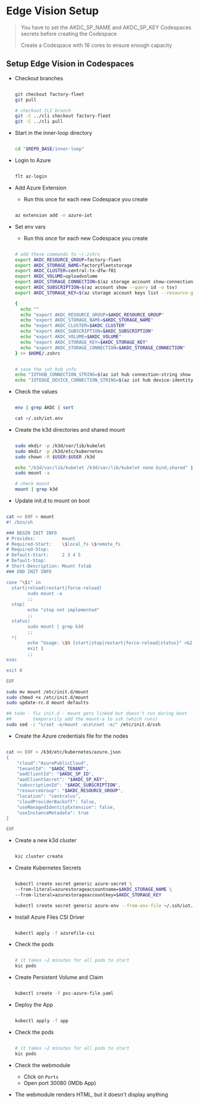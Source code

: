 # Edge Vision Setup

> You have to set the AKDC_SP_NAME and AKDC_SP_KEY Codespaces secrets before creating the Codespace
>
> Create a Codespace with 16 cores to ensure enough capacity

## Setup Edge Vision in Codespaces

- Checkout branches

  ```bash

  git checkout factory-fleet
  git pull

  # checkout CLI branch
  git -C ../cli checkout factory-fleet
  git -C ../cli pull

  ```

- Start in the inner-loop directory

  ```bash

  cd "$REPO_BASE/inner-loop"

  ```

- Login to Azure

  ```bash

  flt az-login

  ```

- Add Azure Extension
  - Run this once for each new Codespace you create

  ```bash

  az extension add -n azure-iot

  ```

- Set env vars
  - Run this once for each new Codespace you create

  ```bash

  # add these commands to ~/.zshrc
  export AKDC_RESOURCE_GROUP=factory-fleet
  export AKDC_STORAGE_NAME=factoryfleetstorage
  export AKDC_CLUSTER=central-tx-dfw-f01
  export AKDC_VOLUME=uploadvolume
  export AKDC_STORAGE_CONNECTION=$(az storage account show-connection-string -n $AKDC_STORAGE_NAME -g $AKDC_RESOURCE_GROUP -o tsv)
  export AKDC_SUBSCRIPTION=$(az account show --query id -o tsv)
  export AKDC_STORAGE_KEY=$(az storage account keys list --resource-group $AKDC_RESOURCE_GROUP --account-name $AKDC_STORAGE_NAME --query "[0].value" -o tsv)

  {
    echo ""
    echo "export AKDC_RESOURCE_GROUP=$AKDC_RESOURCE_GROUP"
    echo "export AKDC_STORAGE_NAME=$AKDC_STORAGE_NAME"
    echo "export AKDC_CLUSTER=$AKDC_CLUSTER"
    echo "export AKDC_SUBSCRIPTION=$AKDC_SUBSCRIPTION"
    echo "export AKDC_VOLUME=$AKDC_VOLUME"
    echo "export AKDC_STORAGE_KEY=$AKDC_STORAGE_KEY"
    echo "export AKDC_STORAGE_CONNECTION=$AKDC_STORAGE_CONNECTION"
  } >> $HOME/.zshrc


  # save the iot hub info
  echo "IOTHUB_CONNECTION_STRING=$(az iot hub connection-string show --hub-name $AKDC_RESOURCE_GROUP -o tsv)" > ~/.ssh/iot.env
  echo "IOTEDGE_DEVICE_CONNECTION_STRING=$(az iot hub device-identity connection-string show --hub-name $AKDC_RESOURCE_GROUP --device-id $AKDC_CLUSTER -o tsv)" >> ~/.ssh/iot.env

  ```

- Check the values

  ```bash

  env | grep AKDC | sort

  cat ~/.ssh/iot.env

  ```

- Create the k3d directories and shared mount

  ```bash

  sudo mkdir -p /k3d/var/lib/kubelet
  sudo mkdir -p /k3d/etc/kubernetes
  sudo chown -R $USER:$USER /k3d

  echo "/k3d/var/lib/kubelet /k3d/var/lib/kubelet none bind,shared" | sudo tee -a /etc/fstab
  sudo mount -a

  # check mount
  mount | grep k3d

  ```

- Update init.d to mount on boot

```bash

cat << EOF > mount
#! /bin/sh

### BEGIN INIT INFO
# Provides:          mount
# Required-Start:    \$local_fs \$remote_fs
# Required-Stop:
# Default-Start:     2 3 4 5
# Default-Stop:
# Short-Description: Mount fstab
### END INIT INFO

case "\$1" in
  start|reload|restart|force-reload)
        sudo mount -a
        ;;
  stop)
        echo "stop not implemented"
        ;;
  status)
        sudo mount | grep k3d
        ;;
  *)
        echo "Usage: \$N {start|stop|restart|force-reload|status}" >&2
        exit 1
        ;;
esac

exit 0

EOF

sudo mv mount /etc/init.d/mount
sudo chmod +x /etc/init.d/mount
sudo update-rc.d mount defaults

## todo - fix init.d - mount gets linked but doesn't run during boot
##        temporarily add the mount-a to ssh (which runs)
sudo sed -i "s/set -e/mount -a\n\nset -e/" /etc/init.d/ssh

```

- Create the Azure credentials file for the nodes

```bash

cat << EOF > /k3d/etc/kubernetes/azure.json
{
    "cloud":"AzurePublicCloud",
    "tenantId": "$AKDC_TENANT",
    "aadClientId": "$AKDC_SP_ID",
    "aadClientSecret": "$AKDC_SP_KEY",
    "subscriptionId": "$AKDC_SUBSCRIPTION",
    "resourceGroup": "$AKDC_RESOURCE_GROUP",
    "location": "centralus",
    "cloudProviderBackoff": false,
    "useManagedIdentityExtension": false,
    "useInstanceMetadata": true
}

EOF

```

- Create a new k3d cluster

    ```bash

    kic cluster create

    ```

- Create Kubernetes Secrets

  ```bash

  kubectl create secret generic azure-secret \
  --from-literal=azurestorageaccountname=$AKDC_STORAGE_NAME \
  --from-literal=azurestorageaccountkey=$AKDC_STORAGE_KEY

  kubectl create secret generic azure-env --from-env-file ~/.ssh/iot.env

  ```

- Install Azure Files CSI Driver

  ```bash

  kubectl apply -f azurefile-csi

  ```

- Check the pods

  ```bash

  # it takes ~2 minutes for all pods to start
  kic pods

  ```

- Create Persistent Volume and Claim

  ```bash

  kubectl create -f pvc-azure-file.yaml

  ```

- Deploy the App

  ```bash

  kubectl apply -f app

  ```

- Check the pods

  ```bash

  # it takes ~2 minutes for all pods to start
  kic pods

  ```

- Check the webmodule
  - Click on `Ports`
  - Open port 30080 (IMDb App)
- The webmodule renders HTML, but it doesn't display anything
